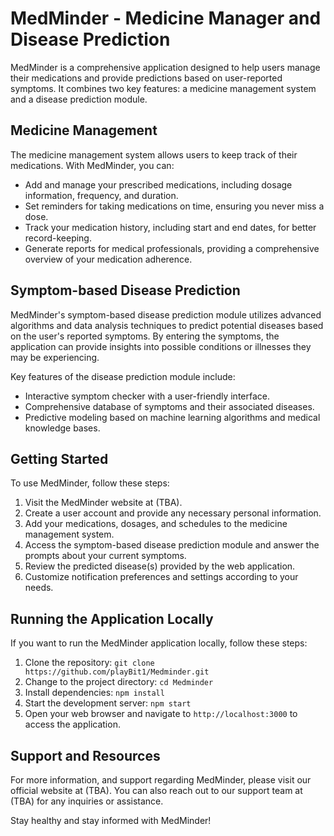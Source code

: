 # MedMinder - Medicine Manager and Disease Prediction

MedMinder is a comprehensive application designed to help users manage their medications and provide predictions based on user-reported symptoms. It combines two key features: a medicine management system and a disease prediction module.

## Medicine Management

The medicine management system allows users to keep track of their medications. With MedMinder, you can:

- Add and manage your prescribed medications, including dosage information, frequency, and duration.
- Set reminders for taking medications on time, ensuring you never miss a dose.
- Track your medication history, including start and end dates, for better record-keeping.
- Generate reports for medical professionals, providing a comprehensive overview of your medication adherence.

## Symptom-based Disease Prediction

MedMinder's symptom-based disease prediction module utilizes advanced algorithms and data analysis techniques to predict potential diseases based on the user's reported symptoms. By entering the symptoms, the application can provide insights into possible conditions or illnesses they may be experiencing.

Key features of the disease prediction module include:

- Interactive symptom checker with a user-friendly interface.
- Comprehensive database of symptoms and their associated diseases.
- Predictive modeling based on machine learning algorithms and medical knowledge bases.

## Getting Started

To use MedMinder, follow these steps:

1. Visit the MedMinder website at (TBA).
2. Create a user account and provide any necessary personal information.
3. Add your medications, dosages, and schedules to the medicine management system.
4. Access the symptom-based disease prediction module and answer the prompts about your current symptoms.
5. Review the predicted disease(s) provided by the web application.
6. Customize notification preferences and settings according to your needs.

## Running the Application Locally

If you want to run the MedMinder application locally, follow these steps:

1. Clone the repository: `git clone https://github.com/playBit1/Medminder.git`
2. Change to the project directory: `cd Medminder`
3. Install dependencies: `npm install`
4. Start the development server: `npm start`
5. Open your web browser and navigate to `http://localhost:3000` to access the application.

## Support and Resources

For more information, and support regarding MedMinder, please visit our official website at (TBA). You can also reach out to our support team at (TBA) for any inquiries or assistance.

Stay healthy and stay informed with MedMinder!
